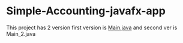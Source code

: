 # Simple-Accounting-javafx-app

This project has 2 version first version is [Main.java](src/Main.java) and second ver is Main_2.java
